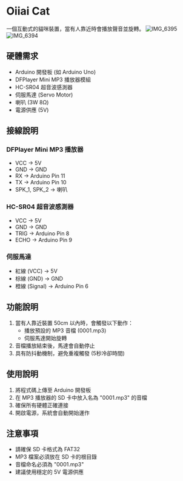 # Oiiai Cat

一個互動式的貓咪裝置，當有人靠近時會播放聲音並旋轉。
![IMG_6395](https://github.com/user-attachments/assets/3e7aedf7-5704-477e-8ee5-a2015b82d16d)
![IMG_6394](https://github.com/user-attachments/assets/5ef4d071-1be4-4a01-a70e-5784b95faca6)


## 硬體需求

- Arduino 開發板 (如 Arduino Uno)
- DFPlayer Mini MP3 播放器模組
- HC-SR04 超音波感測器
- 伺服馬達 (Servo Motor)
- 喇叭 (3W 8Ω)
- 電源供應 (5V)

## 接線說明

### DFPlayer Mini MP3 播放器
- VCC -> 5V
- GND -> GND
- RX -> Arduino Pin 11
- TX -> Arduino Pin 10
- SPK_1, SPK_2 -> 喇叭

### HC-SR04 超音波感測器
- VCC -> 5V
- GND -> GND
- TRIG -> Arduino Pin 8
- ECHO -> Arduino Pin 9

### 伺服馬達
- 紅線 (VCC) -> 5V
- 棕線 (GND) -> GND
- 橙線 (Signal) -> Arduino Pin 6

## 功能說明

1. 當有人靠近裝置 50cm 以內時，會觸發以下動作：
   - 播放預設的 MP3 音檔 (0001.mp3)
   - 伺服馬達開始旋轉
2. 音檔播放結束後，馬達會自動停止
3. 具有防抖動機制，避免重複觸發 (5秒冷卻時間)

## 使用說明

1. 將程式碼上傳至 Arduino 開發板
2. 在 MP3 播放器的 SD 卡中放入名為 "0001.mp3" 的音檔
3. 確保所有硬體正確連接
4. 開啟電源，系統會自動開始運作

## 注意事項

- 請確保 SD 卡格式為 FAT32
- MP3 檔案必須放在 SD 卡的根目錄
- 音檔命名必須為 "0001.mp3"
- 建議使用穩定的 5V 電源供應
